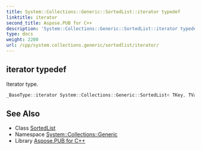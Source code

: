 ```yaml
---
title: System::Collections::Generic::SortedList::iterator typedef
linktitle: iterator
second_title: Aspose.PUB for C++
description: 'System::Collections::Generic::SortedList::iterator typedef. Iterator type in C++.'
type: docs
weight: 2200
url: /cpp/system.collections.generic/sortedlist/iterator/
---
```

## iterator typedef


Iterator type.

```cpp
_BaseType::iterator System::Collections::Generic::SortedList< TKey, TValue >::iterator
```

## See Also

* Class [SortedList](../)
* Namespace [System::Collections::Generic](../../)
* Library [Aspose.PUB for C++](../../../)
